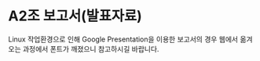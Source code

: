 # A2조 보고서(발표자료)

Linux 작업환경으로 인해 Google Presentation을 이용한 보고서의 경우 웹에서 옮겨오는 과정에서 폰트가 깨졌으니 참고하시길 바랍니다.

